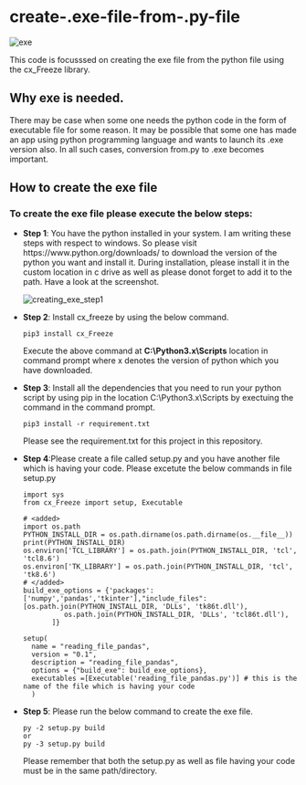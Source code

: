 # create-.exe-file-from-.py-file  

![exe](https://user-images.githubusercontent.com/35392729/52805258-35679600-30ac-11e9-8614-151d234fda6c.png)  

This code is focusssed on creating the exe file from the python file using the cx_Freeze library.  

## Why exe is needed.  

There may be case when some one needs the python code in the form of executable file for some reason. It may be possible that some one has made an app using python programming language and wants to launch its .exe version also. In all such cases, conversion from.py to .exe becomes important.

## How to create the exe file  

### To create the exe file please execute the below steps:
<ul>
  <li><strong>Step 1</strong>: You have the python installed in your system. I am writing these steps with respect to windows. So please visit https://www.python.org/downloads/ to download the version of the python you want and install it. During installation, please install it in the custom location in c drive as well as please donot forget to add it to the path. Have a look at the screenshot.  

![creating_exe_step1](https://user-images.githubusercontent.com/35392729/52865166-f8f67180-3161-11e9-874c-71a8dfdb2ecf.png) </li>

<li><strong>Step 2</strong>: Install cx_freeze  by using the below command.
  
  ```
  pip3 install cx_Freeze
  ```
  Execute the above command at <strong>C:\Python3.x\Scripts</strong> location in command prompt where x denotes the version of python which you have downloaded.</li>
  
<li><strong>Step 3</strong>: Install all the dependencies that you need to run your python script by using pip in the location C:\Python3.x\Scripts by exectuing the command in the command prompt.
  
  ```
  pip3 install -r requirement.txt
  ```
  Please see the requirement.txt for this project in this repository.</li>
  
<li><strong>Step 4</strong>:Please create a file called setup.py and you have another file which is having your code. Please excetute the below commands in file setup.py
  
  ```
  import sys
from cx_Freeze import setup, Executable

# <added>
import os.path
PYTHON_INSTALL_DIR = os.path.dirname(os.path.dirname(os.__file__))
print(PYTHON_INSTALL_DIR)
os.environ['TCL_LIBRARY'] = os.path.join(PYTHON_INSTALL_DIR, 'tcl', 'tcl8.6')
os.environ['TK_LIBRARY'] = os.path.join(PYTHON_INSTALL_DIR, 'tcl', 'tk8.6')
# </added>
build_exe_options = {'packages': ['numpy','pandas','tkinter'],"include_files": [os.path.join(PYTHON_INSTALL_DIR, 'DLLs', 'tk86t.dll'),
            os.path.join(PYTHON_INSTALL_DIR, 'DLLs', 'tcl86t.dll'),
         ]}

setup(
    name = "reading_file_pandas",
    version = "0.1",
    description = "reading_file_pandas",
    options = {"build_exe": build_exe_options},
    executables =[Executable('reading_file_pandas.py')] # this is the name of the file which is having your code
    )
 ```
 </li>
 <li><strong>Step 5</strong>: Please run the below command to create the exe file.
  
  ```
  py -2 setup.py build
  or
  py -3 setup.py build
  ```
  
  Please remember that both the setup.py as well as file having your code must be in the same path/directory.
  </li>
  </ul>

    
